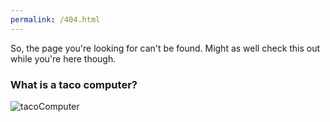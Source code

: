 ```yaml
---
permalink: /404.html
---
```

So, the page you're looking for can't be found. Might as well check this out while you're here though.
### What is a taco computer?
![tacoComputer](http://i.imgur.com/qeoNLVH.gif)
